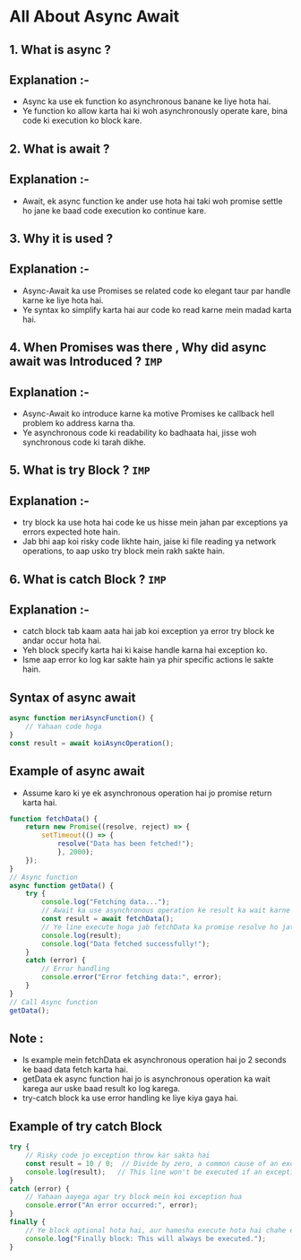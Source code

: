# All About Async Await

## 1. What is async ?
## Explanation :-
* Async ka use ek function ko asynchronous banane ke liye hota hai.
* Ye function ko allow karta hai ki woh asynchronously operate kare, bina code ki execution ko block kare.

## 2. What is await ?
## Explanation :-
* Await, ek async function ke ander use hota hai taki woh promise settle ho jane ke baad code execution ko continue kare.

## 3. Why it is used ?
## Explanation :-
* Async-Await ka use Promises se related code ko elegant taur par handle karne ke liye hota hai.
* Ye syntax ko simplify karta hai aur code ko read karne mein madad karta hai.

## 4. When Promises was there , Why did async await was Introduced ? `IMP`
## Explanation :-
* Async-Await ko introduce karne ka motive Promises ke callback hell problem ko address karna tha.
* Ye asynchronous code ki readability ko badhaata hai, jisse woh synchronous code ki tarah dikhe.

## 5. What is try Block ? `IMP`
## Explanation :-
* try block ka use hota hai code ke us hisse mein jahan par exceptions ya errors expected hote hain.
* Jab bhi aap koi risky code likhte hain, jaise ki file reading ya network operations, to aap usko try block mein rakh sakte hain.

## 6. What is catch Block ? `IMP`
## Explanation :-
* catch block tab kaam aata hai jab koi exception ya error try block ke andar occur hota hai.
* Yeh block specify karta hai ki kaise handle karna hai exception ko.
* Isme aap error ko log kar sakte hain ya phir specific actions le sakte hain.

## Syntax of async await
```javascript
async function meriAsyncFunction() {
    // Yahaan code hoga
}
const result = await koiAsyncOperation();
```

## Example of async await
* Assume karo ki ye ek asynchronous operation hai jo promise return karta hai.
```javascript
function fetchData() {
    return new Promise((resolve, reject) => {
        setTimeout(() => {
            resolve("Data has been fetched!");
            }, 2000);
    });
}
// Async function
async function getData() {
    try {
        console.log("Fetching data...");
        // Await ka use asynchronous operation ke result ka wait karne ke liye
        const result = await fetchData();
        // Ye line execute hoga jab fetchData ka promise resolve ho jata hai
        console.log(result);
        console.log("Data fetched successfully!");
    }
    catch (error) {
        // Error handling
        console.error("Error fetching data:", error);
    }
}
// Call Async function
getData();
```

## Note :
* Is example mein fetchData ek asynchronous operation hai jo 2 seconds ke baad data fetch karta hai. 
* getData ek async function hai jo is asynchronous operation ka wait karega aur uske baad result ko log karega. 
* try-catch block ka use error handling ke liye kiya gaya hai.

## Example of try catch Block
```javascript
try {
    // Risky code jo exception throw kar sakta hai
    const result = 10 / 0;  // Divide by zero, a common cause of an exception
    console.log(result);   // This line won't be executed if an exception occurs
}
catch (error) {
    // Yahaan aayega agar try block mein koi exception hua
    console.error("An error occurred:", error);
}
finally {
    // Ye block optional hota hai, aur hamesha execute hota hai chahe exception ho ya na ho
    console.log("Finally block: This will always be executed.");
}
```